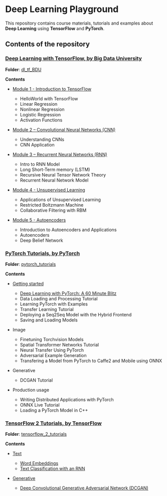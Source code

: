 # Deep Learning Playground

This repository contains course materials, tutorials and examples about **Deep Learning** using 
**TensorFlow** and **PyTorch**.

## Contents of the repository

### [Deep Learning with TensorFlow, by Big Data University](https://bigdatauniversity.com/courses/deep-learning-tensorflow)

**Folder**: [dl_tf_BDU](dl_tf_BDU/)

**Contents**

* [Module 1 - Introduction to TensorFlow](dl_tf_BDU/1.Intro_TF/)
    * HelloWorld with TensorFlow
    * Linear Regression
    * Nonlinear Regression
    * Logistic Regression
    * Activation Functions 

* [Module 2 – Convolutional Neural Networks (CNN)](dl_tf_BDU/2.CNNs/)
    * Understanding CNNs
    * CNN Application

* [Module 3 – Recurrent Neural Networks (RNN)](dl_tf_BDU/3.RNN/)
    * Intro to RNN Model
    * Long Short-Term memory (LSTM)
    * Recursive Neural Tensor Network Theory
    * Recurrent Neural Network Model

* [Module 4 - Unsupervised Learning](dl_tf_BDU/4.RBM/)
    * Applications of Unsupervised Learning
    * Restricted Boltzmann Machine
    * Collaborative Filtering with RBM

* [Module 5 - Autoencoders](dl_tf_BDU/5.AE/)
    * Introduction to Autoencoders and Applications
    * Autoencoders
    * Deep Belief Network
    

### [PyTorch Tutorials, by PyTorch](https://pytorch.org/tutorials/)

**Folder**: [pytorch_tutorials](pytorch_tutorials/)

**Contents**

* [Getting started](pytorch_tutorials/getting_started/)
    * [Deep Learning with PyTorch: A 60 Minute Blitz](pytorch_tutorials/getting_started/dl_with_pytorch.py)
    * Data Loading and Processing Tutorial
    * Learning PyTorch with Examples
    * Transfer Learning Tutorial
    * Deploying a Seq2Seq Model with the Hybrid Frontend
    * Saving and Loading Models

* Image
    * Finetuning Torchvision Models
    * Spatial Transformer Networks Tutorial
    * Neural Transfer Using PyTorch
    * Adversarial Example Generation
    * Transfering a Model from PyTorch to Caffe2 and Mobile using ONNX

* Generative
    * DCGAN Tutorial

* Production usage
    * Writing Distributed Applications with PyTorch
    * ONNX Live Tutorial
    * Loading a PyTorch Model in C++

### [TensorFlow 2 Tutorials, by TensorFlow](https://www.tensorflow.org/tutorials)

**Folder**: [tensorflow_2_tutorials](tensorflow_2_tutorials/)

**Contents**

* [Text](tensorflow_2_tutorials/text/)
    * [Word Embeddings](tensorflow_2_tutorials/text/word_embeddings.ipynb)
    * [Text Classification with an RNN](tensorflow_2_tutorials/text/text_classification_rnn.ipynb)

* [Generative](tensorflow_2_tutorials/generative/)
    * [Deep Convolutional Generative Adversarial Network (DCGAN)](tensorflow_2_tutorials/generative/deep_convolutional_generative_adversarial_network.ipynb)